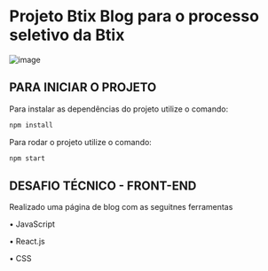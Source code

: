 # Projeto Btix Blog para o processo seletivo da Btix

![image](https://user-images.githubusercontent.com/112974999/204012028-43fbf369-70f7-4c22-88e4-2f484c199c84.png)

## PARA INICIAR O PROJETO

Para instalar as dependências do projeto utilize o comando:

```sh
npm install
```
Para rodar o projeto utilize o comando:

```sh
npm start
```

## DESAFIO TÉCNICO - FRONT-END

Realizado uma página de blog com as seguitnes ferramentas

• JavaScript

• React.js

• CSS
